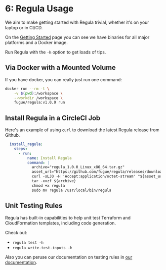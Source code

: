 # 6: Regula Usage

We aim to make getting started with Regula trivial, whether it's on your laptop
or in CI/CD.

On the [Getting Started](https://regula.dev/getting-started.html) page you can
see we have binaries for all major platforms and a Docker image.

Run Regula with the `-h` option to get loads of tips.

## Via Docker with a Mounted Volume

If you have docker, you can really just run one command:

```bash
docker run --rm -t \
    -v $(pwd):/workspace \
    --workdir /workspace \
    fugue/regula:v1.0.0 run
```

## Install Regula in a CircleCI Job

Here's an example of using `curl` to download the latest Regula release from Github.

```yaml
  install_regula:
    steps:
      - run:
          name: Install Regula
          command: |
            archive="regula_1.0.0_Linux_x86_64.tar.gz"
            asset_url="https://github.com/fugue/regula/releases/download/v1.0.0/${archive}"
            curl -sLJO -H 'Accept:application/octet-stream' "${asset_url}"
            tar -xvzf ${archive}
            chmod +x regula
            sudo mv regula /usr/local/bin/regula
```

## Unit Testing Rules

Regula has built-in capabilities to help unit test Terraform and CloudFormation
templates, including code generation.

Check out:

 * `regula test -h`
 * `regula write-test-inputs -h`

Also you can peruse our documentation on testing rules in [our documentation](https://regula.dev/development/testing-rules.html).

